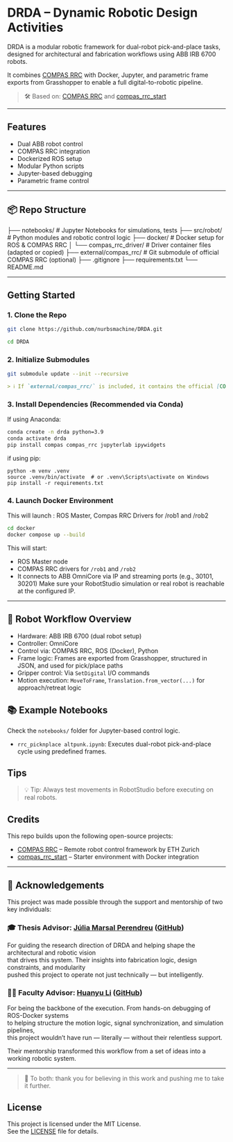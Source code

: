 # DRDA – Dynamic Robotic Design Activities


DRDA is a modular robotic framework for dual-robot pick-and-place tasks, designed for architectural and fabrication workflows using ABB IRB 6700 robots.

It combines [COMPAS RRC](https://github.com/compas-rrc/compas_rrc) with Docker, Jupyter, and parametric frame exports from Grasshopper to enable a full digital-to-robotic pipeline.

> 🛠️ Based on: [COMPAS RRC](https://github.com/compas-rrc/compas_rrc) and [compas_rrc_start](https://github.com/compas-rrc/compas_rrc_start)

---




## Features

- Dual ABB robot control
- COMPAS RRC integration
- Dockerized ROS setup
- Modular Python scripts
- Jupyter-based debugging
- Parametric frame control

---

## 📦 Repo Structure

├── notebooks/ # Jupyter Notebooks for simulations, tests
├── src/robot/ # Python modules and robotic control logic
├── docker/ # Docker setup for ROS & COMPAS RRC
│ └── compas_rrc_driver/ # Driver container files (adapted or copied)
├── external/compas_rrc/ # Git submodule of official COMPAS RRC (optional)
├── .gitignore
├── requirements.txt
└── README.md



---

##  Getting Started

###  1. Clone the Repo
```bash
git clone https://github.com/nurbsmachine/DRDA.git

cd DRDA
```
###  2. Initialize Submodules
```bash
git submodule update --init --recursive
```

```md
> ℹ️ If `external/compas_rrc/` is included, it contains the official [COMPAS RRC](https://github.com/compas-rrc/compas_rrc) as a Git submodule. Run the command above to initialize it.
```

### 3. Install Dependencies (Recommended via Conda)

If using Anaconda:

```bash
conda create -n drda python=3.9
conda activate drda
pip install compas compas_rrc jupyterlab ipywidgets
```
if using pip:

```
python -m venv .venv
source .venv/bin/activate  # or .venv\Scripts\activate on Windows
pip install -r requirements.txt

```

###  4. Launch Docker Environment

 This will launch : 
 ROS Master,
 Compas RRC Drivers for /rob1 and /rob2 
```bash
cd docker
docker compose up --build

```
This will start:
- ROS Master node
- COMPAS RRC drivers for `/rob1` and `/rob2`
- It connects to ABB OmniCore via IP and streaming ports (e.g., 30101, 30201)
Make sure your RobotStudio simulation or real robot is reachable at the configured IP.

---

## 🤖 Robot Workflow Overview

- Hardware: ABB IRB 6700 (dual robot setup)
- Controller: OmniCore
- Control via: COMPAS RRC, ROS (Docker), Python
- Frame logic: Frames are exported from Grasshopper, structured in JSON, and used for pick/place paths
- Gripper control: Via `SetDigital` I/O commands
- Motion execution: `MoveToFrame`, `Translation.from_vector(...)` for approach/retreat logic


## 📚 Example Notebooks

Check the `notebooks/` folder for Jupyter-based control logic.

- `rrc_picknplace altpunk.ipynb`: Executes dual-robot pick-and-place cycle using predefined frames.


## Tips
> 💡 Tip: Always test movements in RobotStudio before executing on real robots.


## Credits
This repo builds upon the following open-source projects:

- [COMPAS RRC](https://github.com/compas-rrc/compas_rrc) – Remote robot control framework by ETH Zurich
- [compas_rrc_start](https://github.com/compas-rrc/compas_rrc_start) – Starter environment with Docker integration


---

## 🙌 Acknowledgements

This project was made possible through the support and mentorship of two key individuals:

### 🎓 Thesis Advisor: [Júlia Marsal Perendreu](https://www.linkedin.com/in/juliamarsalrobotics/) ([GitHub](https://github.com/roboticswithjulia))

For guiding the research direction of DRDA and helping shape the architectural and robotic vision  
that drives this system. Their insights into fabrication logic, design constraints, and modularity  
pushed this project to operate not just technically — but intelligently.

### 👨‍🏫 Faculty Advisor: [Huanyu Li](https://www.linkedin.com/in/huanyu-li-457590268/) ([GitHub](https://github.com/HuanyuL))

For being the backbone of the execution. From hands-on debugging of ROS-Docker systems  
to helping structure the motion logic, signal synchronization, and simulation pipelines,  
this project wouldn’t have run — literally — without their relentless support.

Their mentorship transformed this workflow from a set of ideas into a working robotic system.

---

> 🙏 To both: thank you for believing in this work and pushing me to take it further.

## License

This project is licensed under the MIT License.  
See the [LICENSE](LICENSE) file for details.
